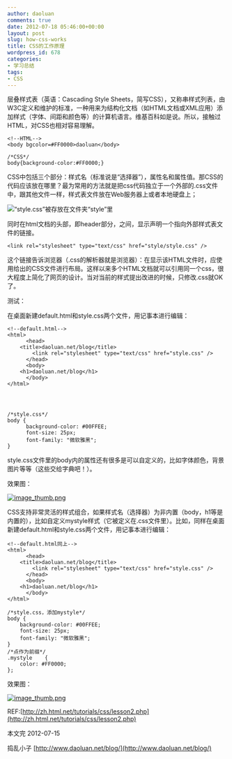 ```yaml
---
author: daoluan
comments: true
date: 2012-07-18 05:46:00+00:00
layout: post
slug: how-css-works
title: CSS的工作原理
wordpress_id: 678
categories:
- 学习总结
tags:
- CSS
---
```


层叠样式表（英语：Cascading Style Sheets，简写CSS），又称串样式列表，由W3C定义和维护的标准，一种用来为结构化文档（如HTML文档或XML应用）添加样式（字体、间距和颜色等）的计算机语言。维基百科如是说。所以，接触过HTML，对CSS也相对容易理解。

    
    <!--HTML-->
    <body bgcolor=#FF0000>daoluan</body>
    
    /*CSS*/
    body{background-color:#FF0000;}


CSS中包括三个部分：样式名（标准说是“选择器”），属性名和属性值。那CSS的代码应该放在哪里？最为常用的方法就是把css代码独立于一个外部的.css文件中，跟其他文件一样，样式表文件放在Web服务器上或者本地硬盘上；

![“style.css”被存放在文件夹“style”里](http://zh.html.net/tutorials/css/figure002.png)

同时在html文档的头部，即header部分，<head></head>之间，显示声明一个指向外部样式表文件的链接。

    
    <link rel="stylesheet" type="text/css" href="style/style.css" />


这个链接告诉浏览器（.css的解析器就是浏览器）：在显示该HTML文件时，应使用给出的CSS文件进行布局。这样以来多个HTML文档就可以引用同一个css，很大程度上简化了网页的设计。当对当前的样式提出改进的时候，只修改.css就OK了。

测试：

在桌面新建default.html和style.css两个文件，用记事本进行编辑：

    
    <!--default.html-->
    <html> 
          <head> 
        <title>daoluan.net/blog</title> 
            <link rel="stylesheet" type="text/css" href="style.css" /> 
          </head> 
          <body> 
        <h1>daoluan.net/blog</h1> 
          </body> 
    </html>



    
    /*style.css*/
    body { 
          background-color: #00FFEE; 
          font-size: 25px; 
          font-family: "微软雅黑"; 
    }


style.css文件里的body内的属性还有很多是可以自定义的，比如字体颜色，背景图片等等（这些交给字典吧！）。

效果图：

[![image_thumb.png](http://daoluan.net/blog/wp-content/uploads/2012/07/image_thumb3.png)](http://daoluan.net/blog/wp-content/uploads/2012/07/image_thumb3.png)

CSS支持非常灵活的样式组合，如果样式名（选择器）为非内置（body，h1等是内置的），比如自定义mystyle样式（它被定义在.css文件里）。比如，同样在桌面新建default.html和style.css两个文件，用记事本进行编辑：

    <!--default.html同上-->
    <html> 
          <head> 
        <title>daoluan.net/blog</title> 
            <link rel="stylesheet" type="text/css" href="style.css" /> 
          </head> 
          <body> 
        <h1>daoluan.net/blog</h1> 
          </body> 
    </html>

    /*style.css，添加mystyle*/
    body {
    	background-color: #00FFEE;
    	font-size: 25px;
    	font-family: "微软雅黑";
    }
    /*点作为前缀*/
    .mystyle	{
    	color: #FF0000;
    };


效果图：

[![image_thumb.png](http://daoluan.net/blog/wp-content/uploads/2012/07/image_thumb4.png)](http://daoluan.net/blog/wp-content/uploads/2012/07/image_thumb4.png)

REF:[http://zh.html.net/tutorials/css/lesson2.php](http://zh.html.net/tutorials/css/lesson2.php)

本文完 2012-07-15

捣乱小子 [http://www.daoluan.net/blog/](http://www.daoluan.net/blog/)
